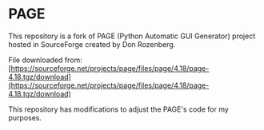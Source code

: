 # PAGE
This repository is a fork of PAGE (Python Automatic GUI Generator) 
project hosted in SourceForge created by Don Rozenberg.

File downloaded from: 
[https://sourceforge.net/projects/page/files/page/4.18/page-4.18.tgz/download](https://sourceforge.net/projects/page/files/page/4.18/page-4.18.tgz/download)

This repository has modifications to adjust the PAGE's code for my purposes.  

